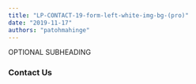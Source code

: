 ```yaml
---
title: "LP-CONTACT-19-form-left-white-img-bg-(pro)"
date: "2019-11-17"
authors: "patohmahinge"
---
```


OPTIONAL SUBHEADING

### Contact Us
